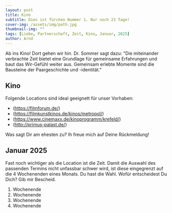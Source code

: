 ```yaml
---
layout: post
title: Kino
subtitle: Dies ist Türchen Nummer 1. Nur noch 23 Tage!
cover-img: /assets/img/path.jpg
thumbnail-img: ""
tags: [Liebe, Partnerschaft, Zeit, Kino, Januar, 2025]
author: Arnd
---
```


Ab ins Kino! Dort gehen wir hin. Dr. Sommer sagt dazu: "Die miteinander verbrachte Zeit bietet eine Grundlage für gemeinsame Erfahrungen und baut das Wir-Gefühl weiter aus. Gemeinsam erlebte Momente sind die Bausteine der Paargeschichte und -identität."  

## Kino

Folgende Locations sind ideal geeignett für unser Vorhaben: 
* (https://filmforum.de/)
* (https://filmkunstkinos.de/kinos/metropol/)
* (https://www.cinemaxx.de/kinoprogramm/krefeld/)
* (http://primus-palast.de/)

Was sagt Dir am ehesten zu? Ih freue mich auf Deine Rückmeldung!

## Januar 2025

Fast noch wichtiger als die Location ist die Zeit. Damit die Auswahl des passenden Termins nicht unfassbar schwer wird, ist diese eingegrenzt auf die 4 Wochenenden eines Monats. Du hast die Wahl. Wofür entscheidest Du Dich? Gib mir Bescheid.

1. Wochenende 
2. Wochenende
3. Wochenende
4. Wochenende
